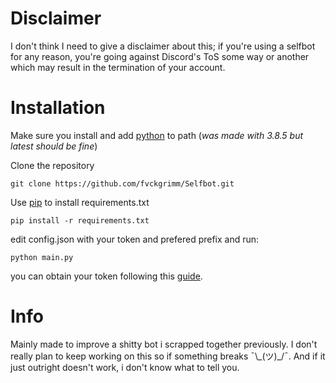 # Disclaimer

I don't think I need to give a disclaimer about this; if you're using a selfbot for any reason, you're going against Discord's ToS some way or another which may result in the termination of your account.

# Installation


Make sure you install and add [python](https://www.python.org/downloads/) to path (*was made with 3.8.5 but latest should be fine*)

Clone the repository

```
git clone https://github.com/fvckgrimm/Selfbot.git
```

Use [pip](https://pip.pypa.io/en/stable/) to install requirements.txt

```
pip install -r requirements.txt
```

edit config.json with your token and prefered prefix and run:

```
python main.py
```

you can obtain your token following this [guide](https://github.com/Tyrrrz/DiscordChatExporter/wiki/Obtaining-Token-and-Channel-IDs).

# Info


Mainly made to improve a shitty bot i scrapped together previously. I don't really plan to keep working on this so if something breaks ¯\\\_(ツ)\_/¯. And if it just outright doesn't work, i don't know what to tell you.
